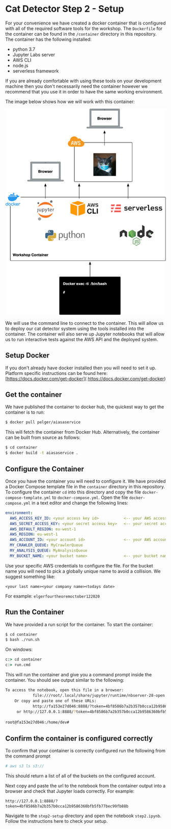 # Cat Detector Step 2 - Setup
For your convenience we have created a docker container that is configured with all of the required software tools for the workshop. The `Dockerfile` for the container can be found in the `/container` directory in this repository. The container has the following installed:

* python 3.7
* Jupyter Labs server
* AWS CLI
* node.js
* serverless framework

If you are already comfortable with using these tools on your development machine then you don't necessarily need the container however we recommend that you use it in order to have the same working environment.

The image below shows how we will work with this container:

![Docker](./images/Docker.png "Development Container")

We will use the command line to connect to the container. This will allow us to deploy our cat detector system using the tools installed into the container. The container will also serve up Jupyter notebooks that will allow us to run interactive tests against the AWS API and the deployed system.

## Setup Docker
If you don't already have docker installed then you will need to set it up. Platform specific instructions can be found here:
[https://docs.docker.com/get-docker]( https://docs.docker.com/get-docker)

## Get the container
We have published the container to docker hub, the quickest way to get the container is to run:

```sh
$ docker pull pelger/aiasaservice
```

This will fetch the container from Docker Hub. Alternatively, the container can be built from source as follows:

```sh
$ cd container
$ docker build -t aiasaservice .
```

## Configure the Container
Once you have the container you will need to configure it. We have provided a Docker Compose template file in the `container` directory in this repository. To configure the container `cd` into this directory and copy the file `docker-compose-template.yml` to `docker-compose.yml`. Open the file `docker-compose.yml` in a text editor and change the following lines:

```yaml
environment:
  AWS_ACCESS_KEY_ID: <your access key id>           <-- your AWS access key
  AWS_SECRET_ACCESS_KEY: <your secret access key>   <-- your secret access key
  AWS_DEFAULT_REGION: eu-west-1
  AWS_REGION: eu-west-1
  AWS_ACCOUNT_ID: <your account id>                 <-- your AWS account id
  MY_CRAWLER_QUEUE: MyCrawlerQueue
  MY_ANALYSIS_QUEUE: MyAnalysisQueue
  MY_BUCKET_NAME: <your bucket name>                <-- your bucket name
```

Use your specific AWS credentials to configure the file. For the bucket name you will need to pick a globally unique name to avoid a collision. We suggest something like:

```
<your last name><your company name><todays date>
```

For example: `elgerfourtheoremoctober122020`

## Run the Container
We have provided a run script for the container. To start the container:

```sh
$ cd container
$ bash ./run.sh
```

On windows:

```cmd
c:> cd container
c:> run.cmd
```

This will run the container and give you a command prompt inside the container. You should see output similar to the following:

```sh
To access the notebook, open this file in a browser:
			file:///root/.local/share/jupyter/runtime/nbserver-28-open.html
	Or copy and paste one of these URLs:
			http://fa153e27d046:8888/?token=4bf8586b7a2b357b0cca12b9586360bfb5fb77bec99fb88b
	 or http://127.0.0.1:8888/?token=4bf8586b7a2b357b0cca12b9586360bfb5fb77bec99fb88b

root@fa153e27d046:/home/dev#
```

## Confirm the container is configured correctly
To confirm that your container is correctly configured run the following from the command prompt

```sh
# aws s3 ls s3://
```

This should return a list of all of the buckets on the configured account.

Next copy and paste the url to the notebook from the container output into a browser and check that Jupyter loads correctly. For example:

```
http://127.0.0.1:8888/?token=4bf8586b7a2b357b0cca12b9586360bfb5fb77bec99fb88b
```

Navigate to the `step2-setup` directory and open the notebook `step2.ipynb`. Follow the instructions here to check your setup.

